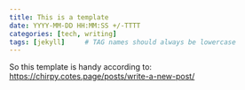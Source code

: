 ```yaml
---
title: This is a template
date: YYYY-MM-DD HH:MM:SS +/-TTTT
categories: [tech, writing]
tags: [jekyll]     # TAG names should always be lowercase
---
```


So this template is handy according to: https://chirpy.cotes.page/posts/write-a-new-post/